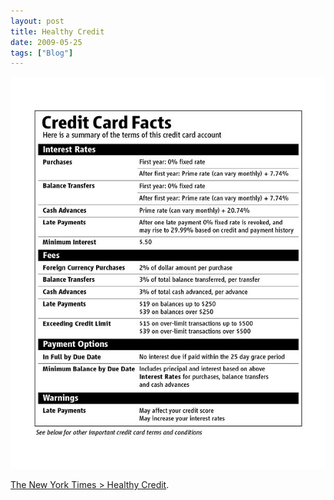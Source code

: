 ```yaml
---
layout: post
title: Healthy Credit
date: 2009-05-25
tags: ["Blog"]
---
```


[![](23docuCLARGE.jpg)](http://www.nytimes.com/imagepages/2009/05/24/opinion/23docuC.html?adxnnl=1&adxnnlx=1243274575-u1Xr12YzXsoMkt1GKzD0mA)

[The New York Times > Healthy Credit](http://www.nytimes.com/2009/05/24/opinion/24gibson.html).